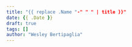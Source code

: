 ```yaml
---
title: "{{ replace .Name "-" " " | title }}"
date: {{ .Date }}
draft: true
tags: []
author: "Wesley Bertipaglia"
---
```


